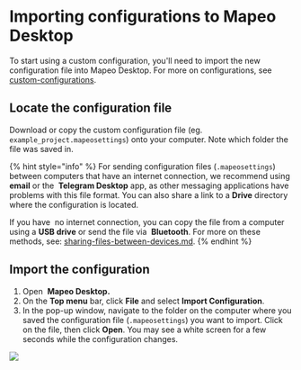 # Importing configurations to Mapeo Desktop

To start using a custom configuration, you'll need to import the new configuration file into Mapeo Desktop. For more on configurations, see [custom-configurations](../customization-options/custom-configurations/ "mention").

## Locate the configuration file

Download or copy the custom configuration file (eg. `example_project.mapeosettings`) onto your computer. Note which folder the file was saved in.

{% hint style="info" %}
For sending configuration files (`.mapeosettings`) between computers that have an<img src="../../.gitbook/assets/Computer_internet_icon.png" alt="" data-size="line" /> internet connection, we recommend using **email** or the <img src="../../.gitbook/assets/Telegram-logo.png" alt="" data-size="line" /> **Telegram Desktop** app, as other messaging applications have problems with this file format. You can also share a link to a <img src="../../.gitbook/assets/drive.png" alt="" data-size="line" />**Drive** directory where the configuration is located.



If you have <img src="../../.gitbook/assets/Computer_no_internet_icon.png" alt="" data-size="line" /> no internet connection, you can copy the file from a computer using a <img src="../../.gitbook/assets/USB_stick_memory.png" alt="" data-size="line" />**USB drive** or send the file via <img src="../../.gitbook/assets/bluetooth.jpg" alt="" data-size="line" /> **Bluetooth**. For more on these methods, see:  [sharing-files-between-devices.md](../troubleshooting/sharing-files-between-devices.md "mention").
{% endhint %}

## Import the configuration

1. Open <img src="../../.gitbook/assets/Mapeo_Desktop.png" alt="" data-size="line" /> **Mapeo Desktop.**
2. On the **Top menu** bar, click **File** and select **Import Configuration**.&#x20;
3. In the pop-up window, navigate to the folder on the computer where you saved the configuration file (`.mapeosettings`) you want to import. Click on the file, then click **Open**. You may see a white screen for a few seconds while the configuration changes.

![](https://lh6.googleusercontent.com/mIfll6BAJm8b6jCZ3gM5bmhv43GZAzsK07JAPAph1Qbqh\_DMBXtgXUXE4LZPp5zK9feUdth3X9AtdG83obxsHIRkNC6FvYNS-Gb4vHTNg6FDcjpEDchhIBTLpuKXFQ)
